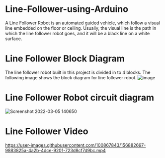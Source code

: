 # Line-Follower-using-Arduino
A Line Follower Robot is an automated guided vehicle, which follow a visual line embedded on the floor or ceiling. Usually, the visual line is the path in which the line follower robot goes, and it will be a black line on a white surface.

# Line Follower Block Diagram
The line follower robot built in this project is divided in to 4 blocks. The following image shows the block diagram for line follower robot.
![image](https://user-images.githubusercontent.com/100867843/156884756-ea1cd0b3-a953-467d-bb04-09d57a84437c.png)

# Line Follower Robot circuit diagram
![Screenshot 2022-03-05 140650](https://user-images.githubusercontent.com/100867843/156882386-43720ea2-20a2-4355-8d78-ec3d9e3a58b9.png)

# Line Follower Video
https://user-images.githubusercontent.com/100867843/156882697-9883825a-4a2b-4dce-9201-723d8cf7d9bc.mp4
